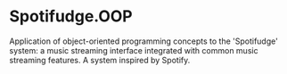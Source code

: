 # Spotifudge.OOP
Application of object-oriented programming concepts to the 'Spotifudge' system: a music streaming interface integrated with common music streaming features. A system inspired by Spotify.
